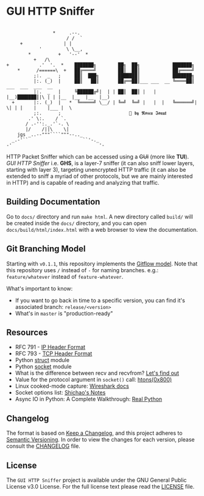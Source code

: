 # GUI HTTP Sniffer

```

                 *     .--.
                      / /  `
     +               | |
            '         \ \__,
        *          +   '--'  *
          +   /\
+           .'  '.  *    ███████╗        ██╗  ██╗            ███████╗
    *      /======\  +   ██╔════╝        ██║  ██║            ██╔════╝
          ;:.  _   ;     ██║  ███╗       ███████║            ███████╗
          |:. (_)  |     ██║   ██║       ██╔══██║___ ___  __ ╚════██║        ___  ___  ___  __ 
          |:.  _   |     ╚██████╔╝|  | | ██║  ██║ |   |  |__)███████║|\ | | |__  |__  |__  |__)
  +       |:. (_)  |   *  ╚═════╝ \__/ | ╚═╝  ╚═╝ |   |  |   ╚══════╝| \| | |    |    |___ |  \
          ;:.      ;                         🌠 𝖇𝖞 𝕽𝖔𝖘𝖈𝖆 𝕴𝖔𝖓𝖚𝖙
        .' \:.    / `.
       / .-'':._.'`-. \
       |/    /||\    \|
    jgs _..--"""````"""--.._
  _.-'``                    ``'-._
-'                                '-

```

HTTP Packet Sniffer which can be accessed using a ~~GUI~~ (more like **TUI**).
_GUI HTTP Sniffer_ i.e. **GHS**, is a layer-7 sniffer (it can also sniff lower 
layers, starting with layer 3), targeting unencrypted HTTP traffic 
(it can also be extended to sniff a myriad of other protocols, but we are 
mainly interested in HTTP) and is capable of reading and analyzing that 
traffic.    

## Building Documentation
Go to `docs/` directory and run `make html`. A new directory called `build/`
will be created inside the `docs/` directory, and you can open 
`docs/build/html/index.html` with a web browser to view the documentation.

## Git Branching Model
Starting with `v0.1.1`, this repository implements the 
[Gitflow model](https://nvie.com/posts/a-successful-git-branching-model/).
Note that this repository uses `/` instead of `-` for naming branches. 
e.g.: `feature/whatever` instead of `feature-whatever`.

What's important to know:
- If you want to go back in time to a specific version, you can find it's
associated branch: `release/<version>`
- What's in `master` is "production-ready"

## Resources
- RFC 791 - [IP Header Format](https://datatracker.ietf.org/doc/html/rfc791#section-3.1)
- RFC 793 - [TCP Header Format](https://datatracker.ietf.org/doc/html/rfc793#section-3.1)
- Python [struct](https://docs.python.org/3/library/struct.html) module
- Python [socket](https://docs.python.org/3/library/socket.html) module 
- What is the difference between recv and recvfrom? [Let's find out](https://forums.codeguru.com/showthread.php?218423-What-is-the-difference-between-recv-and-recvfrom)
- Value for the protocol argument in `socket()` call: [htons(0x800)](https://stackoverflow.com/a/46224239)
- Linux cooked-mode capture: [Wireshark docs](https://wiki.wireshark.org/SLL)
- Socket options list: [Shichao's Notes](https://notes.shichao.io/unp/ch7/)
- Async IO in Python: A Complete Walkthrough: [Real Python](https://realpython.com/async-io-python/)

## Changelog
The format is based on [Keep a Changelog](https://keepachangelog.com/en/1.0.0/),
and this project adheres to [Semantic Versioning](https://semver.org/spec/v2.0.0.html). In order to view the
changes for each version, please consult the [CHANGELOG](CHANGELOG.md) file.

## License
The `GUI HTTP Sniffer` project is available under the GNU General Public License v3.0 License.
For the full license text please read the [LICENSE](LICENSE) file.

